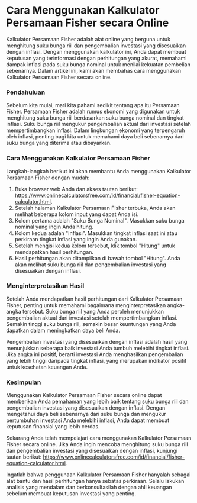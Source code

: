 Cara Menggunakan Kalkulator Persamaan Fisher secara Online
==========================================================

Kalkulator Persamaan Fisher adalah alat online yang berguna untuk menghitung suku bunga riil dan pengembalian investasi yang disesuaikan dengan inflasi. Dengan menggunakan kalkulator ini, Anda dapat membuat keputusan yang terinformasi dengan perhitungan yang akurat, memahami dampak inflasi pada suku bunga nominal untuk menilai kekuatan pembelian sebenarnya. Dalam artikel ini, kami akan membahas cara menggunakan Kalkulator Persamaan Fisher secara online.

### Pendahuluan

Sebelum kita mulai, mari kita pahami sedikit tentang apa itu Persamaan Fisher. Persamaan Fisher adalah rumus ekonomi yang digunakan untuk menghitung suku bunga riil berdasarkan suku bunga nominal dan tingkat inflasi. Suku bunga riil mengukur pengembalian aktual dari investasi setelah mempertimbangkan inflasi. Dalam lingkungan ekonomi yang terpengaruh oleh inflasi, penting bagi kita untuk memahami daya beli sebenarnya dari suku bunga yang diterima atau dibayarkan.

### Cara Menggunakan Kalkulator Persamaan Fisher

Langkah-langkah berikut ini akan membantu Anda menggunakan Kalkulator Persamaan Fisher dengan mudah:

1. Buka browser web Anda dan akses tautan berikut: <https://www.onlinecalculatorsfree.com/id/financial/fisher-equation-calculator.html>.
2. Setelah halaman Kalkulator Persamaan Fisher terbuka, Anda akan melihat beberapa kolom input yang dapat Anda isi.
3. Kolom pertama adalah "Suku Bunga Nominal". Masukkan suku bunga nominal yang ingin Anda hitung.
4. Kolom kedua adalah "Inflasi". Masukkan tingkat inflasi saat ini atau perkiraan tingkat inflasi yang ingin Anda gunakan.
5. Setelah mengisi kedua kolom tersebut, klik tombol "Hitung" untuk mendapatkan hasil perhitungan.
6. Hasil perhitungan akan ditampilkan di bawah tombol "Hitung". Anda akan melihat suku bunga riil dan pengembalian investasi yang disesuaikan dengan inflasi.

### Menginterpretasikan Hasil

Setelah Anda mendapatkan hasil perhitungan dari Kalkulator Persamaan Fisher, penting untuk memahami bagaimana menginterpretasikan angka-angka tersebut. Suku bunga riil yang Anda peroleh menunjukkan pengembalian aktual dari investasi setelah mempertimbangkan inflasi. Semakin tinggi suku bunga riil, semakin besar keuntungan yang Anda dapatkan dalam meningkatkan daya beli Anda.

Pengembalian investasi yang disesuaikan dengan inflasi adalah hasil yang menunjukkan seberapa baik investasi Anda tumbuh melebihi tingkat inflasi. Jika angka ini positif, berarti investasi Anda menghasilkan pengembalian yang lebih tinggi daripada tingkat inflasi, yang merupakan indikator positif untuk kesehatan keuangan Anda.

### Kesimpulan

Menggunakan Kalkulator Persamaan Fisher secara online dapat memberikan Anda pemahaman yang lebih baik tentang suku bunga riil dan pengembalian investasi yang disesuaikan dengan inflasi. Dengan mengetahui daya beli sebenarnya dari suku bunga dan mengukur pertumbuhan investasi Anda melebihi inflasi, Anda dapat membuat keputusan finansial yang lebih cerdas.

Sekarang Anda telah mempelajari cara menggunakan Kalkulator Persamaan Fisher secara online. Jika Anda ingin mencoba menghitung suku bunga riil dan pengembalian investasi yang disesuaikan dengan inflasi, kunjungi tautan berikut: <https://www.onlinecalculatorsfree.com/id/financial/fisher-equation-calculator.html>.

Ingatlah bahwa penggunaan Kalkulator Persamaan Fisher hanyalah sebagai alat bantu dan hasil perhitungan hanya sebatas perkiraan. Selalu lakukan analisis yang mendalam dan berkonsultasilah dengan ahli keuangan sebelum membuat keputusan investasi yang penting.